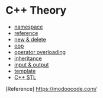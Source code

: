 # C++ Theory

- [namespace](https://github.com/hanwjdgh/DataStructure/blob/master/00.%20C%2B%2B/Theory/01.%20namespace.md)
- [reference](https://github.com/hanwjdgh/DataStructure/blob/master/00.%20C%2B%2B/Theory/02.%20reference.md)
- [new & delete](https://github.com/hanwjdgh/DataStructure/blob/master/00.%20C%2B%2B/Theory/03.%20new%26delete.md)
- [oop](https://github.com/hanwjdgh/DataStructure/blob/master/00.%20C%2B%2B/Theory/04.%20oop.md)
- [operator overloading](https://github.com/hanwjdgh/DataStructure/blob/master/00.%20C%2B%2B/Theory/05.%20operator%20overloading.md)
- [inheritance](https://github.com/hanwjdgh/DataStructure/blob/master/00.%20C%2B%2B/Theory/06.%20inheritance.md)
- [input & output](https://github.com/hanwjdgh/DataStructure/blob/master/00.%20C%2B%2B/Theory/07.%20input%20%26%20output.md)
- [template](https://github.com/hanwjdgh/DataStructure/blob/master/00.%20C%2B%2B/Theory/08.%20template.md)
- [C++ STL]()

[Reference] <https://modoocode.com/>
